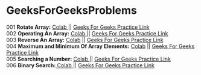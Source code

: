 # GeeksForGeeksProblems
001 **Rotate Array:** <a href="https://colab.research.google.com/drive/1UMH91AhGm-8YRKxM_2XcgbNVCVIYnjv7?usp=sharing">Colab </a> || <a href="https://practice.geeksforgeeks.org/problems/rotate-array-by-n-elements/0">Geeks For Geeks Practice Link</a> <br>
002 **Operating An Array:** <a href="https://colab.research.google.com/drive/1bPegraNBFevJwWZJ0A_sthOrkh1GA8zs?usp=sharing"> Colab </a> || <a href="https://practice.geeksforgeeks.org/problems/operating-an-array/1">Geeks For Geeks Practice Link</a> <br>
003 **Reverse An Array:** <a href="https://colab.research.google.com/drive/1Pmb3h5H2Cje7ocQUbeAXvDlnmdDfmelE?usp=sharing"> Colab</a> || <a href="https://practice.geeksforgeeks.org/problems/reverse-an-array/0">Geeks For Geeks Practice Link</a> <br>
004 **Maximum and Minimum Of Array Elements:** <a href="https://colab.research.google.com/drive/1dQYLkfG5rRpCd4mQ-QilBdfQbQlL-0ge?usp=sharing"> Colab</a> || <a href="https://practice.geeksforgeeks.org/problems/maximum-and-minimum-of-array-elements/0">Geeks For Geeks Practice Link</a></br>
005 **Searching a Number:** <a href="https://colab.research.google.com/drive/1IK5JIXGGJw_nXLGJkT_8kKkrdgE0svxz?usp=sharing"> Colab </a> || <a href="https://practice.geeksforgeeks.org/problems/searching-a-number0324/1#">Geeks For Geeks Practice Link</a></br>
006 **Binary Search:**<a href="https://colab.research.google.com/drive/1sXqq9sM9kXrzpuPov54YrrUKMT86M17Q?usp=sharing"> Colab </a> || <a href="https://practice.geeksforgeeks.org/problems/who-will-win-1587115621/1#">Geeks For Geeks Practice Link</a></br>

<!-- ** **<a href=""> Colab Solution </a> || <a href="">Geeks For Geeks Practice Link</a></br> -->
